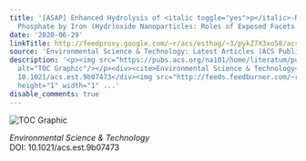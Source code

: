 ```yaml
---
title: '[ASAP] Enhanced Hydrolysis of <italic toggle="yes">p</italic>-Nitrophenyl
  Phosphate by Iron (Hydr)oxide Nanoparticles: Roles of Exposed Facets'
date: '2020-06-29'
linkTitle: http://feedproxy.google.com/~r/acs/esthag/~3/pykZ7X3xo58/acs.est.9b07473
source: 'Environmental Science & Technology: Latest Articles (ACS Publications)'
description: '<p><img src="https://pubs.acs.org/na101/home/literatum/publisher/achs/journals/content/esthag/0/esthag.ahead-of-print/acs.est.9b07473/20200629/images/medium/es9b07473_0006.gif"
  alt="TOC Graphic"/></p><div><cite>Environmental Science & Technology</cite></div><div>DOI:
  10.1021/acs.est.9b07473</div><img src="http://feeds.feedburner.com/~r/acs/esthag/~4/pykZ7X3xo58"
  height="1" width="1" ...'
disable_comments: true
---
```

<p><img src="https://pubs.acs.org/na101/home/literatum/publisher/achs/journals/content/esthag/0/esthag.ahead-of-print/acs.est.9b07473/20200629/images/medium/es9b07473_0006.gif" alt="TOC Graphic"/></p><div><cite>Environmental Science & Technology</cite></div><div>DOI: 10.1021/acs.est.9b07473</div><img src="http://feeds.feedburner.com/~r/acs/esthag/~4/pykZ7X3xo58" height="1" width="1" ...